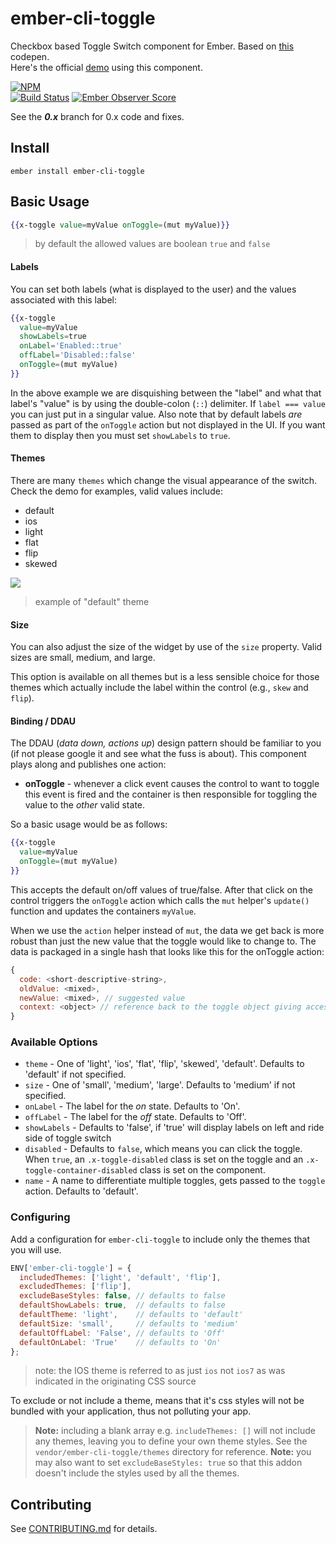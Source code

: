 # ember-cli-toggle

Checkbox based Toggle Switch component for Ember.
Based on [this](http://codepen.io/mallendeo/pen/eLIiG/) codepen.  
Here's the official [demo] using this component.

[![NPM][npm-badge]][npm-badge-url]  
[![Build Status][travis-badge]][travis-badge-url]
[![Ember Observer Score][ember-observer-badge]][ember-observer-url]

See the ***0.x*** branch for 0.x code and fixes.

## Install

`ember install ember-cli-toggle`

## Basic Usage

````hbs
{{x-toggle value=myValue onToggle=(mut myValue)}}
````

> by default the allowed values are boolean `true` and `false`

#### Labels

You can set both labels (what is displayed to the user) and the values associated with this label:

````hbs
{{x-toggle
  value=myValue
  showLabels=true
  onLabel='Enabled::true'
  offLabel='Disabled::false'
  onToggle=(mut myValue)
}}
````

In the above example we are disquishing between the "label" and what that label's "value" is by using the double-colon (`::`) delimiter. If `label === value` you can just put in a singular value. Also note that by default labels _are_ passed as part of the `onToggle` action but not displayed in the UI. If you want them to display then you must set `showLabels` to `true`.

#### Themes

There are many `themes` which change the visual appearance of the switch. Check the demo for examples, valid values include:

  - default
  - ios
  - light
  - flat
  - flip
  - skewed

![ ](vendor/ember-cli-toggle/example-images/show-labels.png)
> example of "default" theme


#### Size

You can also adjust the size of the widget by use of the `size` property. Valid sizes are small, medium, and large.


This option is available on all themes but is a less sensible choice for those themes which actually
include the label within the control (e.g., `skew` and `flip`).

#### Binding / DDAU ####

The DDAU (_data down, actions up_) design pattern should be familiar to you (if not please google it and see what the fuss is about). This component plays along and publishes one action:

- **onToggle** - whenever a click event causes the control to want to toggle this event is fired and the container is then responsible for toggling the value to the _other_ valid state.

So a basic usage would be as follows:

````hbs
{{x-toggle
  value=myValue
  onToggle=(mut myValue)
}}
````

This accepts the default on/off values of true/false. After that click on the control triggers the `onToggle` action which calls the `mut` helper's `update()` function and updates the containers `myValue`.

When we use the `action` helper instead of `mut`, the data we get back is more robust than just the new value that the toggle would like to change to. The data is packaged in a single hash that looks like this for the onToggle action:

````js
{
  code: <short-descriptive-string>,
  oldValue: <mixed>,
  newValue: <mixed>, // suggested value
  context: <object> // reference back to the toggle object giving access to all properties such as "name", etc.
}
````


### Available Options

* `theme` - One of 'light', 'ios', 'flat', 'flip', 'skewed', 'default'.
            Defaults to 'default' if not specified.
* `size` -  One of 'small', 'medium', 'large'.
            Defaults to 'medium' if not specified.
* `onLabel` - The label for the *on* state. Defaults to 'On'.
* `offLabel` - The label for the *off* state. Defaults to 'Off'.
* `showLabels` - Defaults to 'false', if 'true' will display labels on left and ride side of toggle switch
* `disabled` - Defaults to `false`, which means you can click the toggle.
  When `true`, an `.x-toggle-disabled` class is set on the toggle and an `.x-toggle-container-disabled` class is set on the component.
* `name` - A name to differentiate multiple toggles, gets passed to the `toggle` action. Defaults to 'default'.

### Configuring

Add a configuration for `ember-cli-toggle` to include only the themes that
you will use.

```js
ENV['ember-cli-toggle'] = {
  includedThemes: ['light', 'default', 'flip'],
  excludedThemes: ['flip'],
  excludeBaseStyles: false, // defaults to false
  defaultShowLabels: true,  // defaults to false
  defaultTheme: 'light',    // defaults to 'default'
  defaultSize: 'small',     // defaults to 'medium'
  defaultOffLabel: 'False', // defaults to 'Off'
  defaultOnLabel: 'True'    // defaults to 'On'
};
```
> note: the IOS theme is referred to as just `ios` not `ios7` as was indicated in the originating CSS source

To exclude or not include a theme, means that it's css styles will not be bundled with
your application, thus not polluting your app.

> **Note:** including a blank array e.g. `includeThemes: []` will not include any themes, leaving
you to define your own theme styles. See the `vendor/ember-cli-toggle/themes` directory
for reference.
> **Note:** you may also want to set `excludeBaseStyles: true` so that this addon doesn't include the styles
used by all the themes.

## Contributing

See [CONTRIBUTING.md] for details.

[npm-badge]: https://nodei.co/npm/ember-cli-toggle.png?downloads=true&stars=true
[npm-badge-url]: https://nodei.co/npm/ember-cli-toggle/
[travis-badge]: https://travis-ci.org/knownasilya/ember-cli-toggle.svg
[travis-badge-url]: https://travis-ci.org/knownasilya/ember-cli-toggle
[ember-observer-badge]: http://emberobserver.com/badges/ember-cli-toggle.svg
[ember-observer-url]: http://emberobserver.com/addons/ember-cli-toggle
[demo]: http://knownasilya.github.io/ember-cli-toggle/
[CONTRIBUTING.md]: CONTRIBUTING.md
